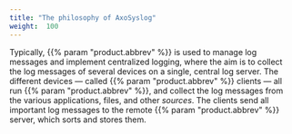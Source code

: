 ```yaml
---
title: "The philosophy of AxoSyslog"
weight:  100
---
```

<!-- DISCLAIMER: This file is based on the syslog-ng Open Source Edition documentation https://github.com/balabit/syslog-ng-ose-guides/commit/2f4a52ee61d1ea9ad27cb4f3168b95408fddfdf2 and is used under the terms of The syslog-ng Open Source Edition Documentation License. The file has been modified by Axoflow. -->

Typically, {{% param "product.abbrev" %}} is used to manage log messages and implement centralized logging, where the aim is to collect the log messages of several devices on a single, central log server. The different devices — called {{% param "product.abbrev" %}} clients — all run {{% param "product.abbrev" %}}, and collect the log messages from the various applications, files, and other *sources*. The clients send all important log messages to the remote {{% param "product.abbrev" %}} server, which sorts and stores them.
